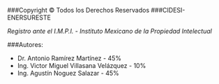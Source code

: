 ###Copyright © Todos los Derechos Reservados
###CIDESI-ENERSURESTE

*Registro ante el I.M.P.I. - Instituto Mexicano de la Propiedad Intelectual*

###Autores:
* Dr. Antonio Ramírez Martínez - 45%
* Ing. Victor Miguel Villasana Velázquez - 10%
* Ing. Agustín Noguez Salazar - 45%